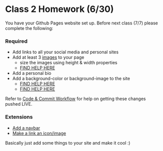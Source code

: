 # Class 2 Homework (6/30)

You have your Github Pages website set up. Before next class (7/7) please complete the following:

### Required
* Add links to all your social media and personal sites
* Add at least 3 [images](http://www.w3schools.com/html/html_images.asp) to your page
  * size the images using height & width properties
  * [FIND HELP HERE](http://www.w3schools.com/css/css_dimension.asp)
* Add a personal bio
* Add a background-color or background-image to the site
  * [FIND HELP HERE](http://www.w3schools.com/cssref/pr_background-image.asp)
  * [FIND HELP HERE](http://www.w3schools.com/cssref/pr_background-color.asp)


Refer to [Code & Commit Workflow]() for help on getting these changes pushed LIVE.

### Extensions
  * [Add a navbar](http://www.w3schools.com/css/css_navbar.asp)
  * [Make a link an icon/image](http://www.w3schools.com/html/tryit.asp?filename=tryhtml_links_image)

Basically just add some things to your site and make it cool :)
